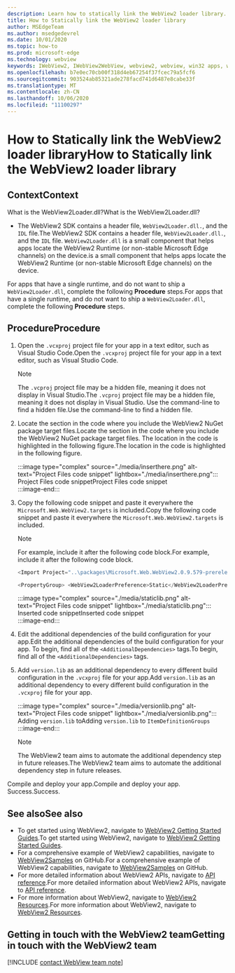 ```yaml
---
description: Learn how to statically link the WebView2 loader library.
title: How to Statically link the WebView2 loader library
author: MSEdgeTeam
ms.author: msedgedevrel
ms.date: 10/01/2020
ms.topic: how-to
ms.prod: microsoft-edge
ms.technology: webview
keywords: IWebView2, IWebView2WebView, webview2, webview, win32 apps, win32, edge, ICoreWebView2, ICoreWebView2Host, browser control, edge html
ms.openlocfilehash: b7e0ec70cb00f318d4eb67254f37fcec79a5fcf6
ms.sourcegitcommit: 903524ab85321ade278facd741d6487e8cabe33f
ms.translationtype: MT
ms.contentlocale: zh-CN
ms.lasthandoff: 10/06/2020
ms.locfileid: "11100297"
---
```

# <span data-ttu-id="9f2c6-104">How to Statically link the WebView2 loader library</span><span class="sxs-lookup"><span data-stu-id="9f2c6-104">How to Statically link the WebView2 loader library</span></span>  

## <span data-ttu-id="9f2c6-105">Context</span><span class="sxs-lookup"><span data-stu-id="9f2c6-105">Context</span></span>  

<span data-ttu-id="9f2c6-106">What is the WebView2Loader.dll?</span><span class="sxs-lookup"><span data-stu-id="9f2c6-106">What is the WebView2Loader.dll?</span></span>  

*   <span data-ttu-id="9f2c6-107">The WebView2 SDK contains a header file, `WebView2Loader.dll.`, and the `IDL` file.</span><span class="sxs-lookup"><span data-stu-id="9f2c6-107">The WebView2 SDK contains a header file, `WebView2Loader.dll.`, and the `IDL` file.</span></span> `WebView2Loader.dll` <span data-ttu-id="9f2c6-108">is a small component that helps apps locate the WebView2 Runtime (or non-stable Microsoft Edge channels) on the device.</span><span class="sxs-lookup"><span data-stu-id="9f2c6-108">is a small component that helps apps locate the WebView2 Runtime (or non-stable Microsoft Edge channels) on the device.</span></span>  

<span data-ttu-id="9f2c6-109">For apps that have a single runtime, and do not want to ship a `WebView2Loader.dll`, complete the following **Procedure** steps.</span><span class="sxs-lookup"><span data-stu-id="9f2c6-109">For apps that have a single runtime, and do not want to ship a `WebView2Loader.dll`, complete the following **Procedure** steps.</span></span>  

## <span data-ttu-id="9f2c6-110">Procedure</span><span class="sxs-lookup"><span data-stu-id="9f2c6-110">Procedure</span></span>  

1.  <span data-ttu-id="9f2c6-111">Open the `.vcxproj` project file for your app in a text editor, such as Visual Studio Code.</span><span class="sxs-lookup"><span data-stu-id="9f2c6-111">Open the `.vcxproj` project file for your app in a text editor, such as Visual Studio Code.</span></span>  
    
    > [!NOTE]
    > <span data-ttu-id="9f2c6-112">The `.vcproj` project file may be a hidden file, meaning it does not display in Visual Studio.</span><span class="sxs-lookup"><span data-stu-id="9f2c6-112">The `.vcproj` project file may be a hidden file, meaning it does not display in Visual Studio.</span></span>  <span data-ttu-id="9f2c6-113">Use the command-line to find a hidden file.</span><span class="sxs-lookup"><span data-stu-id="9f2c6-113">Use the command-line to find a hidden file.</span></span>  
    
1.  <span data-ttu-id="9f2c6-114">Locate the section in the code where you include the WebView2 NuGet package target files.</span><span class="sxs-lookup"><span data-stu-id="9f2c6-114">Locate the section in the code where you include the WebView2 NuGet package target files.</span></span>  <span data-ttu-id="9f2c6-115">The location in the code is highlighted in the following figure.</span><span class="sxs-lookup"><span data-stu-id="9f2c6-115">The location in the code is highlighted in the following figure.</span></span>  
    
    :::image type="complex" source="./media/inserthere.png" alt-text="Project Files code snippet" lightbox="./media/inserthere.png"::: 
       <span data-ttu-id="9f2c6-117">Project Files code snippet</span><span class="sxs-lookup"><span data-stu-id="9f2c6-117">Project Files code snippet</span></span>  
    :::image-end:::  
    
1.  <span data-ttu-id="9f2c6-118">Copy the following code snippet and paste it everywhere the `Microsoft.Web.WebView2.targets` is included.</span><span class="sxs-lookup"><span data-stu-id="9f2c6-118">Copy the following code snippet and paste it everywhere the `Microsoft.Web.WebView2.targets` is included.</span></span>  

    > [!NOTE]
    > <span data-ttu-id="9f2c6-119">For example, include it after the following code block.</span><span class="sxs-lookup"><span data-stu-id="9f2c6-119">For example, include it after the following code block.</span></span>  
    > 
    > ```csharp
    > <Import Project="..\packages\Microsoft.Web.WebView2.0.9.579-prerelease\build\native\Microsoft.Web.WebView2.targets" Condition="Exists('..\packages\Microsoft.Web.WebView2.0.9.579-prerelease\build\native\Microsoft.Web.WebView2.targets')" />
    > ```  
    
    ```csharp
    <PropertyGroup> <WebView2LoaderPreference>Static</WebView2LoaderPreference> </PropertyGroup>
    ```
    
    :::image type="complex" source="./media/staticlib.png" alt-text="Project Files code snippet" lightbox="./media/staticlib.png"::: 
       <span data-ttu-id="9f2c6-121">Inserted code snippet</span><span class="sxs-lookup"><span data-stu-id="9f2c6-121">Inserted code snippet</span></span>  
    :::image-end:::  
    
1.  <span data-ttu-id="9f2c6-122">Edit the additional dependencies of the build configuration for your app.</span><span class="sxs-lookup"><span data-stu-id="9f2c6-122">Edit the additional dependencies of the build configuration for your app.</span></span>  <span data-ttu-id="9f2c6-123">To begin, find all of the `<AdditionalDependencies>` tags.</span><span class="sxs-lookup"><span data-stu-id="9f2c6-123">To begin, find all of the `<AdditionalDependencies>` tags.</span></span>  
1.  <span data-ttu-id="9f2c6-124">Add `version.lib` as an additional dependency to every different build configuration in the `.vcxproj` file for your app.</span><span class="sxs-lookup"><span data-stu-id="9f2c6-124">Add `version.lib` as an additional dependency to every different build configuration in the `.vcxproj` file for your app.</span></span>  
    
    :::image type="complex" source="./media/versionlib.png" alt-text="Project Files code snippet" lightbox="./media/versionlib.png"::: 
       <span data-ttu-id="9f2c6-126">Adding `version.lib` to</span><span class="sxs-lookup"><span data-stu-id="9f2c6-126">Adding `version.lib` to</span></span> `ItemDefinitionGroups`  
    :::image-end:::  
    
    > [!NOTE]
    > <span data-ttu-id="9f2c6-127">The WebView2 team aims to automate the additional dependency step in future releases.</span><span class="sxs-lookup"><span data-stu-id="9f2c6-127">The WebView2 team aims to automate the additional dependency step in future releases.</span></span>  
    
<span data-ttu-id="9f2c6-128">Compile and deploy your app.</span><span class="sxs-lookup"><span data-stu-id="9f2c6-128">Compile and deploy your app.</span></span>  <span data-ttu-id="9f2c6-129">Success.</span><span class="sxs-lookup"><span data-stu-id="9f2c6-129">Success.</span></span>  

## <span data-ttu-id="9f2c6-130">See also</span><span class="sxs-lookup"><span data-stu-id="9f2c6-130">See also</span></span>  

*   <span data-ttu-id="9f2c6-131">To get started using WebView2, navigate to [WebView2 Getting Started Guides][Webview2MainGettingStarted].</span><span class="sxs-lookup"><span data-stu-id="9f2c6-131">To get started using WebView2, navigate to [WebView2 Getting Started Guides][Webview2MainGettingStarted].</span></span>  
*   <span data-ttu-id="9f2c6-132">For a comprehensive example of WebView2 capabilities, navigate to [WebView2Samples][GithubMicrosoftedgeWebview2samples] on GitHub.</span><span class="sxs-lookup"><span data-stu-id="9f2c6-132">For a comprehensive example of WebView2 capabilities, navigate to [WebView2Samples][GithubMicrosoftedgeWebview2samples] on GitHub.</span></span>
*   <span data-ttu-id="9f2c6-133">For more detailed information about WebView2 APIs, navigate to [API reference][Webview2ApiReference].</span><span class="sxs-lookup"><span data-stu-id="9f2c6-133">For more detailed information about WebView2 APIs, navigate to [API reference][Webview2ApiReference].</span></span>
*   <span data-ttu-id="9f2c6-134">For more information about WebView2, navigate to [WebView2 Resources][Webview2MainNextSteps].</span><span class="sxs-lookup"><span data-stu-id="9f2c6-134">For more information about WebView2, navigate to [WebView2 Resources][Webview2MainNextSteps].</span></span>

## <span data-ttu-id="9f2c6-135">Getting in touch with the WebView2 team</span><span class="sxs-lookup"><span data-stu-id="9f2c6-135">Getting in touch with the WebView2 team</span></span>  

[!INCLUDE [contact WebView team note](../includes/contact-webview-team-note.md)]  

<!-- links -->  

[DevtoolsGuideChromiumMain]: ../../devtools-guide-chromium.md "Microsoft Edge (Chromium) Developer Tools | Microsoft Docs"  

[Webview2ReferenceDotnet09628MicrosoftWebWebview2CoreCorewebview2environmentoptionsAdditionalbrowserarguments]: ../reference/dotnet/0-9-628/microsoft-web-webview2-core-corewebview2environmentoptions.md#additionalbrowserarguments "AdditionalBrowserArguments - 0.9.515 - Microsoft.Web.WebView2.Core.CoreWebView2EnvironmentOptions class | Microsoft Docs"  
[Webview2ReferenceWin3209622Webview2IdlParameters]: ../reference/win32/0-9-622/webview2-idl.md#createcorewebview2environment  "CreateCoreWebView2Environment - Globals | Microsoft Docs"  
[Webview2ApiReference]: ../webview2-api-reference.md "Microsoft Edge WebView2 API Reference | Microsoft Docs"  
[Webview2MainNextSteps]: ../index.md#next-steps "Next steps - Introduction to Microsoft Edge WebView2 (Preview) | Microsoft Docs"  
[Webview2MainGettingStarted]: ../index.md#getting-started "Getting started - Introduction to Microsoft Edge WebView2 (Preview) | Microsoft Docs"  

[GithubMicrosoftedgeWebviewfeedbackMain]: https://github.com/MicrosoftEdge/WebViewFeedback "WebView Feedback - MicrosoftEdge/WebViewFeedback | GitHub"  
[GithubMicrosoftedgeWebview2samples]: https://github.com/MicrosoftEdge/WebView2Samples "WebView2 Samples - MicrosoftEdge/WebView2Samples | GitHub"  

[GithubMicrosoftVscodeJSDebugWhatsNew]: https://github.com/microsoft/vscode-js-debug#whats-new "What's new? - JavaScript debugger for Visual Studio Code - microsoft/vscode-js-debug | GitHub"  

[GithubMicrosoftVscodeEdgeDebug2ReadmeChromiumWebviewApplications]: https://github.com/microsoft/vscode-edge-debug2/blob/master/README.md#microsoft-edge-chromium-webview-applications "Microsoft Edge (Chromium) WebView applications - Visual Studio Code - Debugger for Microsoft Edge - microsoft/vscode-edge-debug2 | GitHub"  
